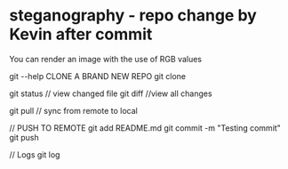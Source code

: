 # steganography - repo change by Kevin after commit
You can render an image with the use of RGB values


git --help
CLONE A BRAND NEW REPO
git clone <repo link>

git status // view changed file
git diff //view all changes

git pull // sync from remote to local

// PUSH TO REMOTE
git add README.md
git commit -m "Testing commit"
git push

// Logs
git log
